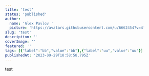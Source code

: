 ```yaml
---
title: 'test'
status: 'published'
author:
  name: 'Alex Pavlov '
  picture: 'https://avatars.githubusercontent.com/u/6662454?v=4'
slug: 'test'
description: ''
coverImage: ''
featured: ''
tags: [{"label":"bb","value":"bb"},{"label":"uu","value":"uu"}]
publishedAt: '2023-09-29T18:58:58.795Z'
---
```


test

